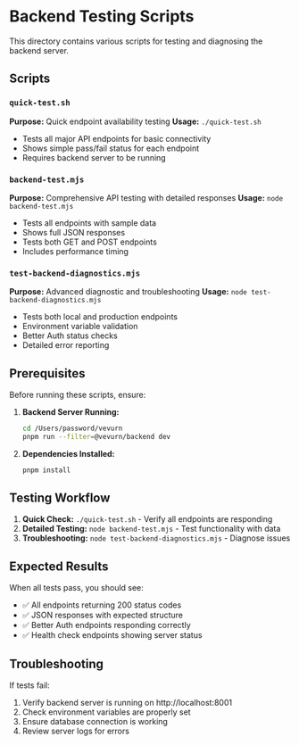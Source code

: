 # Backend Testing Scripts

This directory contains various scripts for testing and diagnosing the backend server.

## Scripts

### `quick-test.sh`
**Purpose:** Quick endpoint availability testing
**Usage:** `./quick-test.sh`
- Tests all major API endpoints for basic connectivity
- Shows simple pass/fail status for each endpoint
- Requires backend server to be running

### `backend-test.mjs`
**Purpose:** Comprehensive API testing with detailed responses
**Usage:** `node backend-test.mjs`
- Tests all endpoints with sample data
- Shows full JSON responses
- Tests both GET and POST endpoints
- Includes performance timing

### `test-backend-diagnostics.mjs`
**Purpose:** Advanced diagnostic and troubleshooting
**Usage:** `node test-backend-diagnostics.mjs`
- Tests both local and production endpoints
- Environment variable validation
- Better Auth status checks
- Detailed error reporting

## Prerequisites

Before running these scripts, ensure:

1. **Backend Server Running:**
   ```bash
   cd /Users/password/vevurn
   pnpm run --filter=@vevurn/backend dev
   ```

2. **Dependencies Installed:**
   ```bash
   pnpm install
   ```

## Testing Workflow

1. **Quick Check:** `./quick-test.sh` - Verify all endpoints are responding
2. **Detailed Testing:** `node backend-test.mjs` - Test functionality with data
3. **Troubleshooting:** `node test-backend-diagnostics.mjs` - Diagnose issues

## Expected Results

When all tests pass, you should see:
- ✅ All endpoints returning 200 status codes
- ✅ JSON responses with expected structure
- ✅ Better Auth endpoints responding correctly
- ✅ Health check endpoints showing server status

## Troubleshooting

If tests fail:
1. Verify backend server is running on http://localhost:8001
2. Check environment variables are properly set
3. Ensure database connection is working
4. Review server logs for errors
